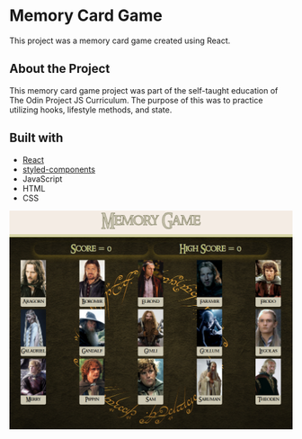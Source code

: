 # Memory Card Game

This project was a memory card game created using React.

## About the Project

This memory card game project was part of the self-taught education of The Odin Project JS Curriculum.  The purpose of this was to practice utilizing hooks, lifestyle methods, and state.  

## Built with

- [React](https://reactjs.org/)
- [styled-components](https://styled-components.com/)
- JavaScript
- HTML
- CSS

![main](/src/images/main.png?raw=true)
